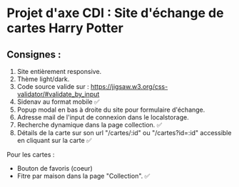 # Projet d'axe CDI : Site d'échange de cartes Harry Potter

## Consignes :

1. Site entièrement responsive.
2. Thème light/dark.
3. Code source valide sur : https://jigsaw.w3.org/css-validator/#validate_by_input
4. Sidenav au format mobile ✅
5. Popup modal en bas à droite du site pour formulaire d'échange.
6. Adresse mail de l'input de connexion dans le localstorage.
7. Recherche dynamique dans la page collection. ✅
8. Détails de la carte sur son url "/cartes/:id" ou "/cartes?id=:id" accessible en cliquant sur la carte ✅

Pour les cartes :

- Bouton de favoris (coeur)
- Fitre par maison dans la page "Collection". ✅
